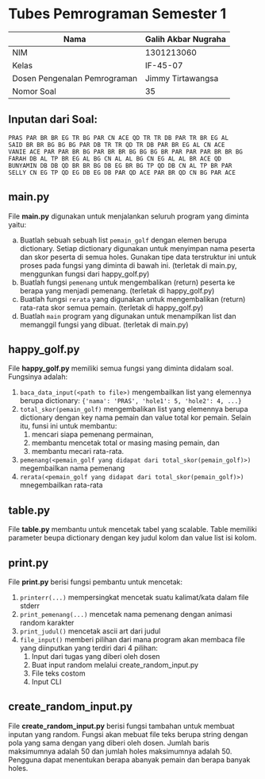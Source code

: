 # Tubes Pemrograman Semester 1

| Nama                         | Galih Akbar Nugraha |
| ---------------------------- | ------------------- |
| NIM                          | 1301213060          |
| Kelas                        | IF-45-07            |
| Dosen Pengenalan Pemrograman | Jimmy Tirtawangsa   |
| Nomor Soal                   | 35                  |

## Inputan dari Soal:

```
PRAS PAR BR BR EG TR BG PAR CN ACE QD TR TR DB PAR TR BR EG AL
SAID BR BR BG BG BG PAR DB TR TR QD TR DB PAR BR EG AL CN ACE
VANIE ACE PAR PAR BR BG PAR BR BR BG BG BG BR PAR PAR PAR BR BR BG
FARAH DB AL TP BR EG AL BG CN AL AL BG CN EG AL AL BR ACE QD
BUNYAMIN DB DB QD BR BR BG DB EG BR BG TP QD DB CN AL TP BR PAR
SELLY CN EG TP QD EG DB EG DB PAR QD ACE PAR BR QD CN BG PAR ACE
```

## main.py

File **main.py** digunakan untuk menjalankan seluruh program yang diminta yaitu:

<ol type="a">
  <li>Buatlah sebuah sebuah list <code>pemain_golf</code> dengan elemen berupa dictionary. Setiap dictionary digunakan untuk menyimpan nama peserta dan skor peserta di semua holes. Gunakan tipe data terstruktur ini untuk proses pada fungsi yang diminta di bawah ini. (terletak di main.py, menggunkan fungsi dari happy_golf.py)</li>
  <li>Buatlah fungsi <code>pemenang</code> untuk mengembalikan (return) peserta ke berapa yang menjadi pemenang. (terletak di happy_golf.py)</li>
  <li>Buatlah fungsi <code>rerata</code> yang digunakan untuk mengembalikan (return) rata-rata skor semua pemain. (terletak di happy_golf.py)</li>
  <li>Buatlah <code>main</code> program yang digunakan untuk menampilkan list dan memanggil fungsi yang dibuat. (terletak di main.py)</li>
</ol>

## happy_golf.py

File **happy_golf.py** memiliki semua fungsi yang diminta didalam soal. Fungsinya adalah:

1. `baca_data_input(<path to file>)` mengembailkan list yang elemennya berupa dictionary:
   `{'nama': 'PRAS', 'hole1': 5, 'hole2': 4, ...}`
2. `total_skor(pemain_golf)` mengembalikan list yang elemennya berupa dictionary dengan key nama pemain dan value total kor pemain. Selain itu, funsi ini untuk membantu:
   1. mencari siapa pemenang permainan,
   2. membantu mencetak total or masing masing pemain, dan
   3. membantu mecari rata-rata.
3. `pemenang(<pemain_golf yang didapat dari total_skor(pemain_golf)>)` megembailkan nama pemenang
4. `rerata(<pemain_golf yang didapat dari total_skor(pemain_golf)>)` mnegembailkan rata-rata

## table.py

File **table.py** membantu untuk mencetak tabel yang scalable. Table memiliki parameter beupa dictionary dengan key judul kolom dan value list isi kolom.

## print.py

File **print.py** berisi fungsi pembantu untuk mencetak:

1. `printerr(...)` mempersingkat mencetak suatu kalimat/kata dalam file stderr
2. `print_pemenang(...)` mencetak nama pemenang dengan animasi random karakter
3. `print_judul()` mencetak ascii art dari judul
4. `file_input()` memberi pilihan dari mana program akan membaca file yang diinputkan yang terdiri dari 4 pilihan:
   1. Input dari tugas yang diberi oleh dosen
   2. Buat input random melalui create_random_input.py
   3. File teks costom
   4. Input CLI

## create_random_input.py

File **create_random_input.py** berisi fungsi tambahan untuk membuat inputan yang random. Fungsi akan mebuat file teks berupa string dengan pola yang sama dengan yang diberi oleh dosen. Jumlah baris maksimumnya adalah 50 dan jumlah holes maksimumnya adalah 50. Pengguna dapat menentukan berapa abanyak pemain dan berapa banyak holes.
